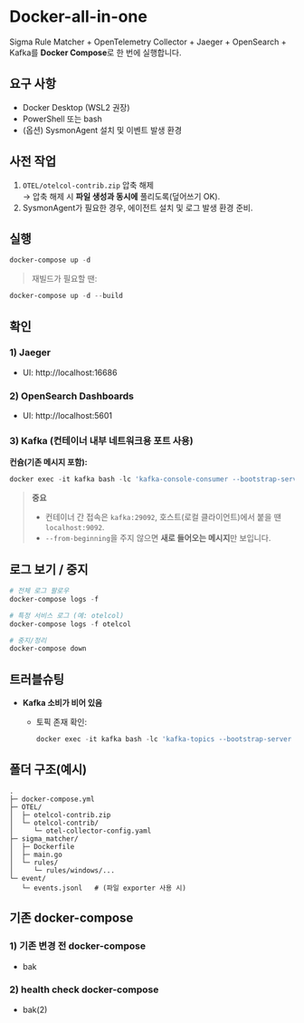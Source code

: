 # Docker-all-in-one

Sigma Rule Matcher + OpenTelemetry Collector + Jaeger + OpenSearch + Kafka를 **Docker Compose**로 한 번에 실행합니다.

## 요구 사항

-   Docker Desktop (WSL2 권장)
-   PowerShell 또는 bash
-   (옵션) SysmonAgent 설치 및 이벤트 발생 환경

## 사전 작업

1. `OTEL/otelcol-contrib.zip` 압축 해제  
   → 압축 해제 시 **파일 생성과 동시에** 풀리도록(덮어쓰기 OK).
2. SysmonAgent가 필요한 경우, 에이전트 설치 및 로그 발생 환경 준비.

## 실행

```powershell
docker-compose up -d
```

> 재빌드가 필요할 땐:

```powershell
docker-compose up -d --build
```

## 확인

### 1) Jaeger

-   UI: http://localhost:16686

### 2) OpenSearch Dashboards

-   UI: http://localhost:5601

### 3) Kafka (컨테이너 내부 네트워크용 포트 사용)

**컨슘(기존 메시지 포함):**

```powershell
docker exec -it kafka bash -lc 'kafka-console-consumer --bootstrap-server kafka:29092 --topic raw_trace --from-beginning --property print.timestamp=true --property print.offset=true'
```

> **중요**
>
> -   컨테이너 간 접속은 `kafka:29092`, 호스트(로컬 클라이언트)에서 붙을 땐 `localhost:9092`.
> -   `--from-beginning`을 주지 않으면 **새로 들어오는 메시지**만 보입니다.

## 로그 보기 / 중지

```powershell
# 전체 로그 팔로우
docker-compose logs -f

# 특정 서비스 로그 (예: otelcol)
docker-compose logs -f otelcol

# 중지/정리
docker-compose down
```

## 트러블슈팅

-   **Kafka 소비가 비어 있음**

    -   토픽 존재 확인:
        ```powershell
        docker exec -it kafka bash -lc 'kafka-topics --bootstrap-server kafka:29092 --list'
        ```

## 폴더 구조(예시)

```
.
├─ docker-compose.yml
├─ OTEL/
│  ├─ otelcol-contrib.zip
│  └─ otelcol-contrib/
│     └─ otel-collector-config.yaml
├─ sigma_matcher/
│  ├─ Dockerfile
│  ├─ main.go
│  └─ rules/
│     └─ rules/windows/...
└─ event/
   └─ events.jsonl   # (파일 exporter 사용 시)
```

## 기존 docker-compose

### 1) 기존 변경 전 docker-compose

-   bak

### 2) health check docker-compose

-   bak(2)
